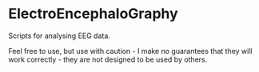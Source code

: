 # ElectroEncephaloGraphy
Scripts for analysing EEG data.

Feel free to use, but use with caution - I make no guarantees that they will work correctly - they are not designed to be used by others.

